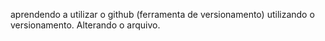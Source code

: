 aprendendo a utilizar o github (ferramenta de versionamento)
utilizando o versionamento. Alterando o arquivo.
